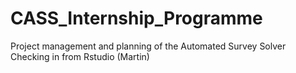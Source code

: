 # CASS_Internship_Programme
Project management and planning of the Automated Survey Solver
Checking in from Rstudio (Martin)